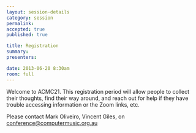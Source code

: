 ```yaml
---
layout: session-details
category: session
permalink:
accepted: true
published: true 

title: Registration
summary:
presenters:

date: 2013-06-20 8:30am
room: full
---
```


Welcome to ACMC21. This registration period will allow people to collect their thoughts, find their way around, and reach out for help if they have trouble
accessing information or the Zoom links, etc. 

Please contact Mark Oliveiro, Vincent Giles, on conference@computermusic.org.au
